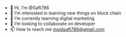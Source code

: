 - 👋 Hi, I’m @Saft786
- 👀 I’m interested in learning new things on block chain
- 🌱 I’m currently learning digital marketing
- 💞️ I’m looking to collaborate on developer 
- 📫 How to reach me muidsaft786@gmail.com

<!---
Saft786/Saft786 is a ✨ special ✨ repository because its `README.md` (this file) appears on your GitHub profile.
You can click the Preview link to take a look at your changes.
--->
